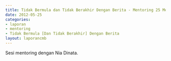```yaml
---
title: Tidak Bermula dan Tidak Berakhir Dengan Berita - Mentoring 25 Mei 2012
date: 2012-05-25
categories:
- laporan
- mentoring
- Tidak Bermula [Dan Tidak Berakhir] Dengan Berita
layout: laporancmb
---
```


Sesi mentoring dengan Nia Dinata. 
